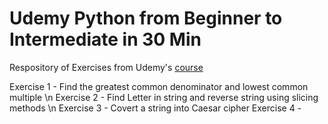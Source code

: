 # Udemy Python from Beginner to Intermediate in 30 Min
Respository of Exercises from Udemy's [course](https://www.udemy.com/python-from-beginner-to-expert-starter-free/)

Exercise 1 - Find the greatest common denominator and lowest common multiple \n
Exercise 2 - Find Letter in string and reverse string using slicing methods \n
Exercise 3 - Covert a string into Caesar cipher
Exercise 4 - 
